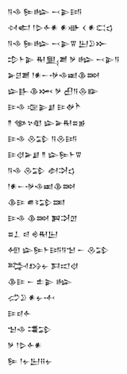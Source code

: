 <div class='block'>
<div class='line'>𒀀𒈾 𒌉𒈗 𒁁𒉌𒅀</div>
<div class='line'>𒀴𒅗 𒁹𒌇𒅆𒀭 𒀭𒀝 𒌋 𒀭𒀫𒌓</div>
<div class='line'>𒀀𒈾 𒌉𒈗 𒁁𒉌𒐊 𒌨𒊒𒁍</div>
<div class='line'>𒄠𒈨𒉌 𒊑𒅅𒋢 𒃻 𒈗 𒁁𒉌𒀀</div>
<div class='line'>𒅕𒆪𒋢 𒁹𒀭𒀸𒋩𒈾𒀜𒆠𒇷</div>
<div class='line'>𒇽𒃲𒆠𒈲 𒃻 𒌷𒀀𒁲𒅔</div>
<div class='line'>𒄿𒈾 𒉘𒉌𒋗 𒄿𒉻𒋻</div>
<div class='line'>𒈫 𒀲𒆳𒊏 𒇽𒅕𒊑𒊺𒂊</div>
<div class='line'>𒄿𒈾 𒊮𒁉 𒀀𒊮𒅀</div>
<div class='line'>𒄿𒋼𒅕𒋗 𒈫 𒇽𒌉𒈨𒐊</div>
<div class='line'>𒀀𒈾 𒊮𒁉 𒀠𒋫𒌓</div>
<div class='line'>𒁹𒀭𒀸𒋩𒈾𒀜𒆠𒇷</div>
<div class='line'>𒆠𒄿 𒌑𒂟𒁉𒌅</div>
<div class='line'>𒄿𒈾 𒆠𒇷 𒀉𒋫𒆹</div>
<div class='line'>𒊺𒁇 𒁀 𒄴𒊑𒌨</div>
<div class='line'>𒅇 𒇽𒌉𒈨𒅀𒀀𒈠 𒀸 𒊮𒁉</div>
<div class='line'>𒅋𒋳𒉡 𒁕𒀊𒋼</div>
<div class='line'>𒆠𒄿 𒀸 𒉺𒉌 𒈗</div>
<div class='line'>𒈤𒊒 𒀭𒉡𒋾</div>
<div class='line'>𒄿𒁀𒅆</div>
<div class='line'>𒈠𒈾 𒃮𒁉</div>
<div class='line'>𒃻 𒁹𒌇𒅆𒀭</div>
<div class='line'>𒌉 𒁹𒉡𒌨𒍝𒉡</div>
</div>